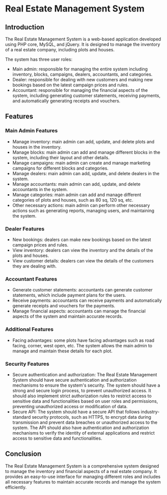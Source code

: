 # Real Estate Management System

## Introduction
The Real Estate Management System is a web-based application developed using PHP core, MySQL, and jQuery. It is designed to manage the inventory of a real estate company, including plots and houses.

The system has three user roles:

- Main admin: responsible for managing the entire system including inventory, blocks, campaigns, dealers, accountants, and categories.
- Dealer: responsible for dealing with new customers and making new bookings based on the latest campaign prices and rules.
- Accountant: responsible for managing the financial aspects of the system, including generating customer statements, receiving payments, and automatically generating receipts and vouchers.

## Features

### Main Admin Features
- Manage inventory: main admin can add, update, and delete plots and houses in the inventory.
- Manage blocks: main admin can add and manage different blocks in the system, including their layout and other details.
- Manage campaigns: main admin can create and manage marketing campaigns for different blocks and categories.
- Manage dealers: main admin can add, update, and delete dealers in the system.
- Manage accountants: main admin can add, update, and delete accountants in the system.
- Manage categories: main admin can add and manage different categories of plots and houses, such as 80 sq, 120 sq, etc.
- Other necessary actions: main admin can perform other necessary actions such as generating reports, managing users, and maintaining the system.

### Dealer Features
- New bookings: dealers can make new bookings based on the latest campaign prices and rules.
- View inventory: dealers can view the inventory and the details of the plots and houses.
- View customer details: dealers can view the details of the customers they are dealing with.

### Accountant Features
- Generate customer statements: accountants can generate customer statements, which include payment plans for the users.
- Receive payments: accountants can receive payments and automatically generate receipts and vouchers for the payments.
- Manage financial aspects: accountants can manage the financial aspects of the system and maintain accurate records.

### Additional Features
- Facing advantages: some plots have facing advantages such as road facing, corner, west open, etc. The system allows the main admin to manage and maintain these details for each plot.

### Security Features
- Secure authentication and authorization: The Real Estate Management System should have secure authentication and authorization mechanisms to ensure the system's security. The system should have a strong and secure login process, to prevent unauthorized access. It should also implement strict authorization rules to restrict access to sensitive data and functionalities based on user roles and permissions, preventing unauthorized access or modification of data.
- Secure API: The system should have a secure API that follows industry-standard security protocols, such as HTTPS, to encrypt data during transmission and prevent data breaches or unauthorized access to the system. The API should also have authentication and authorization mechanisms to verify the identity of external applications and restrict access to sensitive data and functionalities.

## Conclusion
The Real Estate Management System is a comprehensive system designed to manage the inventory and financial aspects of a real estate company. It provides an easy-to-use interface for managing different roles and includes all necessary features to maintain accurate records and manage the system efficiently.
